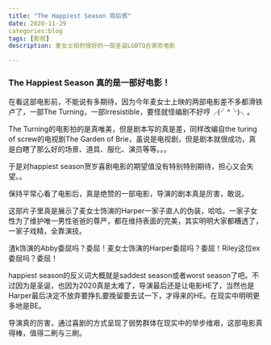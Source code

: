 ```yaml
---
title: "The Happiest Season 观后感"
date: 2020-11-29
categories:blog
tags: [影视]
description: 麦女士拍的很好的一部圣诞LGBTQ合家欢电影

---
```

### The Happiest Season 真的是一部好电影！

在看这部电影前，不能说有多期待，因为今年麦女士上映的两部电影差不多都滑铁卢了，一部The Turning，一部Irresistible，要怪就怪编剧不好哼╭(╯^╰)╮。

The Turning的电影拍的是真唯美，但是剧本写的真是差，同样改编自the turing of screw的电视剧The Garden of Brie，虽说是电视剧，但是剧本就很成功，真是白瞎了那么好的场景、道具、服化、演员等等。。。

于是对happiest season贺岁喜剧电影的期望值没有特别特别期待，担心又会失望。。

保持平常心看了电影后，真是绝赞的一部电影，导演的剧本真是厉害，敢说。

这部片子里真是展示了麦女士饰演的Harper一家子直人的伪装，哈哈。一家子女性为了维护唯一男性爸爸的尊严，都在维持表面的完美，其实明明大家都糟透了，一家子戏精，全靠演技。

渣k饰演的Abby委屈吗？委屈！麦女士饰演的Harper委屈吗？委屈！Riley这位ex委屈吗？委屈！

happiest season的反义词大概就是saddest season或者worst season了吧。不过因为是圣诞，也因为2020真是太难了，导演最后还是让电影HE了，当然也是Harper最后决定不放弃要挣扎要挽留要去试一下，才得来的HE。在现实中明明更多地是BE。

导演真的厉害，通过喜剧的方式呈现了弱势群体在现实中的举步维艰，这部电影真得棒，值得二刷与三刷。
